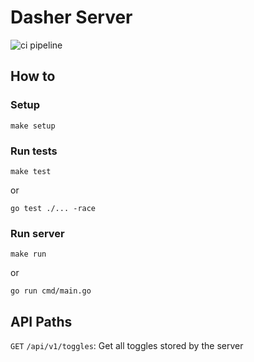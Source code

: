 # Dasher Server

![ci pipeline](https://github.com/flohansen/dasher-server/actions/workflows/main.yml/badge.svg)

## How to

### Setup
```
make setup
```
### Run tests
```
make test
```
or
```
go test ./... -race
```
### Run server
```
make run
```
or
```
go run cmd/main.go
```

## API Paths
`GET` `/api/v1/toggles`: Get all toggles stored by the server